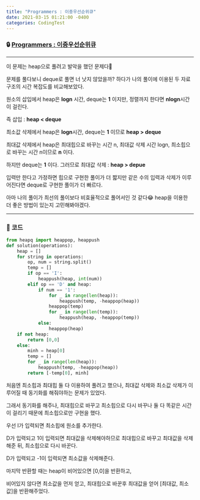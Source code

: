 ```yaml
---
title: "Programmers : 이중우선순위큐"
date: 2021-03-15 01:21:00 -0400
categories: CodingTest
---
```




### 🔒 [Programmers : 이중우선순위큐](https://programmers.co.kr/learn/courses/30/lessons/42628)

<hr>

이 문제는 heap으로 풀려고 발악을 했던 문제다🤣

문제를 풀다보니 deque로 풀면 너 낫지 않았을까? 하다가 나의 풀이에 이용된 두 자료구조의 시간 복잡도를 비교해보았다.

원소의 삽입에서 heap은 **logn** 시간, deque는 **1** 이지만, 정렬까지 한다면 **nlogn**시간이 걸린다.

즉 삽입 : **heap < deque**

최소값 삭제에서 heap은 **logn**시간, deque는 **1** 이므로 **heap > deque**

최대값 삭제에서 heap은 최대힙으로 바꾸는 시간 n, 최대값 삭제 시간 logn, 최소힙으로 바꾸는 시간 n이므로 **n** 이다.

하지만 deque는 **1** 이다. 그러므로 최대값 삭제 : **heap > depue**

입력만 한다고 가정하면 힙으로 구현한 풀이가 더 짧지만 같은 수의 입력과 삭제가 이루어진다면 deque로 구현한 풀이가 더 빠르다.

아마 나의 풀이가 최선의 풀이보다 비효율적으로 풀어서인 것 같다😂 heap을 이용한 더 좋은 방법이 있는지 고민해봐야겠다.

<hr>


### 🔑 코드

```python
from heapq import heappop, heappush
def solution(operations):
    heap = []
    for string in operations:
        op, num = string.split()
        temp = []
        if op == 'I':
            heappush(heap, int(num))
        elif op == 'D' and heap:
            if num == '1':
                for _ in range(len(heap)):
                    heappush(temp, -heappop(heap))
                heappop(temp)
                for _ in range(len(temp)):
                    heappush(heap, -heappop(temp))
            else:
                heappop(heap)
    if not heap:
        return [0,0]
    else:
        minh = heap[0]
        temp = []
        for _ in range(len(heap)):
            heappush(temp, -heappop(heap))
        return [-temp[0], minh]
```

처음엔 최소힙과 최대힙 둘 다 이용하여 풀려고 했으나,
최대값 삭제와 최소값 삭제가 이루어질 때 동기화를 해줘야하는 문제가 있었다.

그래서 동기화를 해주나, 최대힙으로 바꾸고 최소힙으로 다시 바꾸나 둘 다 똑같은 시간이 걸리기 때문에
최소힙으로만 구현을 했다.

우선 I가 입력되면 최소힙에 원소를 추가한다.

D가 입력되고 1이 입력되면 최대값을 삭제해야하므로 최대힙으로 바꾸고 최대값을 삭제해준 뒤, 최소힙으로 다시 바꾼다.

D가 입력되고 -1이 입력되면 최소값을 삭제해준다.

마지막 반환할 때는 heap이 비어있으면 [0,0]을 반환하고,

비어있지 않다면 최소값을 먼저 얻고, 최대힙으로 바꾼후 최대값을 얻어 [최대값, 최소값]을 반환해주었다.